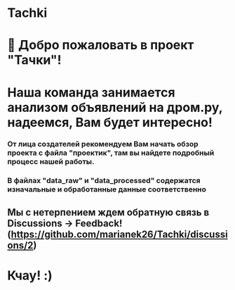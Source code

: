 # Tachki
# 👋 Добро пожаловать в проект "Тачки"! 

# Наша команда занимается анализом объявлений на дром.ру, надеемся, Вам будет интересно!

### От лица создателей рекомендуем Вам начать обзор проекта с файла "проектик", там вы найдете подробный процесс нашей работы.

### В файлах "data_raw" и "data_processed" содержатся изначальные и обработанные данные соответственно

## Мы с нетерпением ждем обратную связь в Discussions -> Feedback! (https://github.com/marianek26/Tachki/discussions/2)
# Кчау! :)
